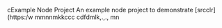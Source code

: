 cExample Node Project
An example node project to demonstrate [srcclr](https:/w
mmnnmkkccc
   cdfdmlk,.,.,
mn
